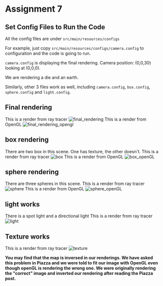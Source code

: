 # Assignment 7

## Set Config Files to Run the Code

  All the config files are under `src/main/resources/configs`

  For example, just copy `src/main/resources/configs/camera.config` to configuration and the code is going to run.

  `camera.config` is displaying the final rendering. Camera position: (0,0,30) looking at (0,0,0).

  We are rendering a die and an earth.

  Similarly, other 3 files work as well, including `camera.config`, `box.config`, `sphere.config` and `light.config`.

## Final rendering
  This is a render from ray tracer
  ![final_rendering](final_rendering_rayTracer.png)
  This is a render from OpenGL
  ![final_rendering_opengl](final_rendering_OpenGL.png)

## box rendering
  There are two box in this scene. One has texture, the other doesn't.
  This is a render from ray tracer
  ![box](box_rayTracer.png)
  This is a render from OpenGL
  ![box_openGL](box_openGL.png)

## sphere rendering

  There are three spheres in this scene.
  This is a render from ray tracer
  ![sphere](sphere_rayTracer.png)
  This is a render from OpenGL
  ![sphere_openGL](sphere_openGL.png)

## light works
  There is a spot light and a directional light
  This is a render from ray tracer
  ![light](light_works_rayTracer.png)

## Texture works
  This is a render from ray tracer
  ![texture](texture_rayTracer.png)

**You may find that the map is inversed in our renderings. We have asked this problem in Piazza and we were told to fit our image with OpenGL even though openGL is rendering the wrong one. We were originally rendering the "correct" image and inverted our rendering after reading the Piazza post.**
